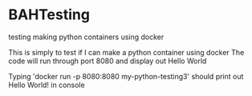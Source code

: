 # BAHTesting
testing making python containers using docker

This is simply to test if I can make a python container using docker
The code will run through port 8080 and display out Hello World

Typing 'docker run -p 8080:8080 my-python-testing3' should print out Hello World! in console

